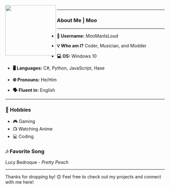 <img align="left" width="160" src="https://i.ibb.co/KwWSkN7/pngegg-2.png"/>

---

### **About Me | Moo**

---

- **👤 Username:** MooManIsLoud  
- **💡 Who am I?** Coder, Musician, and Modder  
- **💻 OS:** Windows 10  
- **🖥️ Languages:** C#, Python, JavaScript, Haxe  

- **🌐 Pronouns:** He/Him  
- **🗣️ Fluent in:** English  

---

### **🎨 Hobbies**
- 🎮 Gaming  
- 📺 Watching Anime  
- 💻 Coding  

### **🎶 Favorite Song**
Lucy Bedroque - _Pretty Peach_

---

Thanks for dropping by! 😊 Feel free to check out my projects and connect with me here!
